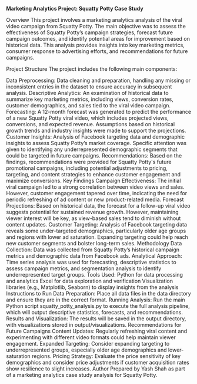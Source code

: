 **Marketing Analytics Project: Squatty Potty Case Study**

Overview
This project involves a marketing analytics analysis of the viral video campaign from Squatty Potty. The main objective was to assess the effectiveness of Squatty Potty’s campaign strategies, forecast future campaign outcomes, and identify potential areas for improvement based on historical data. This analysis provides insights into key marketing metrics, consumer response to advertising efforts, and recommendations for future campaigns.

Project Structure
The project includes the following main components:

Data Preprocessing: Data cleaning and preparation, handling any missing or inconsistent entries in the dataset to ensure accuracy in subsequent analysis.
Descriptive Analytics: An examination of historical data to summarize key marketing metrics, including views, conversion rates, customer demographics, and sales tied to the viral video campaign.
Forecasting: A 12-month forecast was generated to predict the performance of a new Squatty Potty viral video, which includes projected views, conversions, and expected revenue. Assumptions based on historical growth trends and industry insights were made to support the projections.
Customer Insights: Analysis of Facebook targeting data and demographic insights to assess Squatty Potty’s market coverage. Specific attention was given to identifying any underrepresented demographic segments that could be targeted in future campaigns.
Recommendations: Based on the findings, recommendations were provided for Squatty Potty's future promotional campaigns, including potential adjustments to pricing, targeting, and content strategies to enhance customer engagement and maximize conversions.
Key Findings
Campaign Effectiveness: The initial viral campaign led to a strong correlation between video views and sales. However, customer engagement tapered over time, indicating the need for periodic refreshing of ad content or new product-related media.
Forecast Projections: Based on historical data, the forecast for a follow-up viral video suggests potential for sustained revenue growth. However, maintaining viewer interest will be key, as view-based sales tend to diminish without content updates.
Customer Targeting: Analysis of Facebook targeting data reveals some under-targeted demographics, particularly older age groups and regions with lower ad saturation. Expanding targeting could help reach new customer segments and bolster long-term sales.
Methodology
Data Collection: Data was collected from Squatty Potty’s historical campaign metrics and demographic data from Facebook ads.
Analytical Approach: Time series analysis was used for forecasting, descriptive statistics to assess campaign metrics, and segmentation analysis to identify underrepresented target groups.
Tools Used:
Python for data processing and analytics
Excel for data exploration and verification
Visualization libraries (e.g., Matplotlib, Seaborn) to display insights from the analysis
Instructions to Run
Data Preparation: Place all data files in the data directory and ensure they are in the correct format.
Running Analysis: Run the main Python script squatty_potty_analysis.py to execute the full analysis pipeline, which will output descriptive statistics, forecasts, and recommendations.
Results and Visualization: The results will be saved in the output directory, with visualizations stored in output/visualizations.
Recommendations for Future Campaigns
Content Updates: Regularly refreshing viral content and experimenting with different video formats could help maintain viewer engagement.
Expanded Targeting: Consider expanding targeting to underrepresented groups, especially older age demographics and lower-saturation regions.
Pricing Strategy: Evaluate the price sensitivity of key demographics and consider price adjustments if customer acquisition rates show resilience to slight increases.
Author
Prepared by Yash Shah as part of a marketing analytics case study analysis for Squatty Potty.
